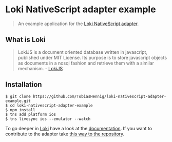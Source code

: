 # Loki NativeScript adapter example

> An example application for the [Loki NativeScript adapter](https://github.com/TobiasHennig/loki-nativescript-adapter).

## What is Loki

> LokiJS is a document oriented database written in javascript, published under MIT License. Its purpose is to store javascript objects as documents in a nosql fashion and retrieve them with a similar mechanism. - [LokiJS](https://github.com/techfort/LokiJS)

## Installation

```
$ git clone https://github.com/TobiasHennig/loki-nativescript-adapter-example.git
$ cd loki-nativescript-adapter-example
$ npm install
$ tns add platform ios
$ tns livesync ios --emulator --watch
```

To go deeper in [Loki](http://lokijs.org) have a look at the [documentation](http://lokijs.org/#/docs). If you want to contribute to the adapter take [this way to the repository](https://github.com/TobiasHennig/loki-nativescript-adapter).